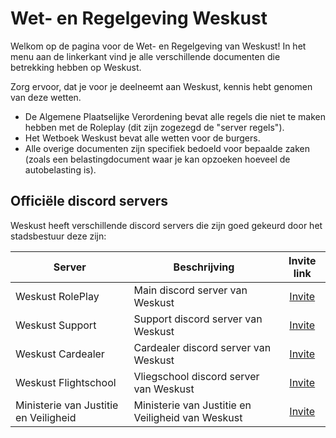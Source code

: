 # Wet- en Regelgeving Weskust

Welkom op de pagina voor de Wet- en Regelgeving van Weskust!
In het menu aan de linkerkant vind je alle verschillende documenten die betrekking hebben op Weskust.

Zorg ervoor, dat je voor je deelneemt aan Weskust, kennis hebt genomen van deze wetten.

- De Algemene Plaatselijke Verordening bevat alle regels die niet te maken hebben met de Roleplay (dit zijn zogezegd de "server regels").
- Het Wetboek Weskust bevat alle wetten voor de burgers.
- Alle overige documenten zijn specifiek bedoeld voor bepaalde zaken (zoals een belastingdocument waar je kan opzoeken hoeveel de autobelasting is).

## Officiële discord servers

Weskust heeft verschillende discord servers die zijn goed gekeurd door het stadsbestuur deze zijn:

| Server | Beschrijving | Invite link |
|---|---|:---:|
|Weskust RolePlay| Main discord server van Weskust | [Invite](https://discord.gg/tedeapolis) |
|Weskust Support| Support discord server van Weskust | [Invite](https://discord.gg/uQ9jGA93yC) |
|Weskust Cardealer| Cardealer discord server van Weskust | [Invite](https://discord.gg/UcCG2kn) |
|Weskust Flightschool| Vliegschool discord server van Weskust | [Invite](https://discord.gg/JMrvTrZqcz) |
|Ministerie van Justitie en Veiligheid| Ministerie van Justitie en Veiligheid van Weskust | [Invite](https://discord.gg/KPTt4ce5nw) |
